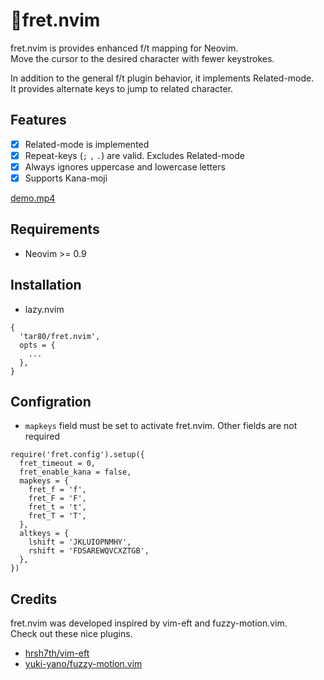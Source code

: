 # 🎸fret.nvim

fret.nvim is provides enhanced f/t mapping for Neovim.  
Move the cursor to the desired character with fewer keystrokes.

In addition to the general f/t plugin behavior, it implements Related-mode.  
It provides alternate keys to jump to related character.

## Features

- [x] Related-mode is implemented
- [x] Repeat-keys (`;` `,` `.`) are valid. Excludes Related-mode
- [x] Always ignores uppercase and lowercase letters
- [x] Supports Kana-moji

[demo.mp4](https://github.com/tar80/fret.nvim/assets/45842304/08219f7d-3c49-4cc3-828e-78bcd3edc430)

## Requirements

- Neovim >= 0.9

## Installation

- lazy.nvim

```lua:
{
  'tar80/fret.nvim',
  opts = {
    ...
  },
}
```

## Configration

- `mapkeys` field must be set to activate fret.nvim. Other fields are not required

```lua:
require('fret.config').setup({
  fret_timeout = 0,
  fret_enable_kana = false,
  mapkeys = {
    fret_f = 'f',
    fret_F = 'F',
    fret_t = 't',
    fret_T = 'T',
  },
  altkeys = {
    lshift = 'JKLUIOPNMHY',
    rshift = 'FDSAREWQVCXZTGB',
  },
})
```

## Credits

fret.nvim was developed inspired by vim-eft and fuzzy-motion.vim.  
Check out these nice plugins.

- [hrsh7th/vim-eft](https://github.com/hrsh7th/vim-eft)
- [yuki-yano/fuzzy-motion.vim](https://github.com/yuki-yano/fuzzy-motion.vim)
